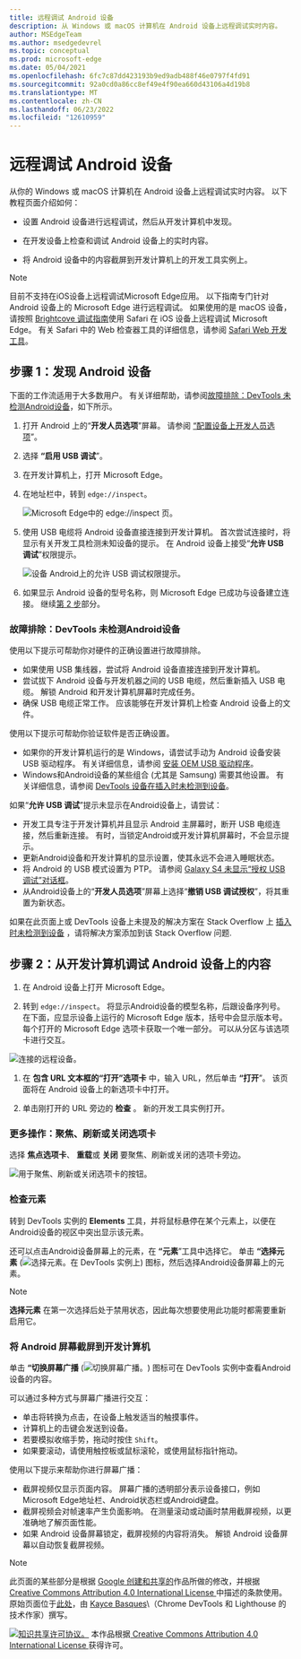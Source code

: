 ```yaml
---
title: 远程调试 Android 设备
description: 从 Windows 或 macOS 计算机在 Android 设备上远程调试实时内容。
author: MSEdgeTeam
ms.author: msedgedevrel
ms.topic: conceptual
ms.prod: microsoft-edge
ms.date: 05/04/2021
ms.openlocfilehash: 6fc7c87dd423193b9ed9adb488f46e0797f4fd91
ms.sourcegitcommit: 92a0cd0a86cc8ef49e4f90ea660d43106a4d19b8
ms.translationtype: MT
ms.contentlocale: zh-CN
ms.lasthandoff: 06/23/2022
ms.locfileid: "12610959"
---
```

<!-- Copyright Kayce Basques

   Licensed under the Apache License, Version 2.0 (the "License");
   you may not use this file except in compliance with the License.
   You may obtain a copy of the License at

       https://www.apache.org/licenses/LICENSE-2.0

   Unless required by applicable law or agreed to in writing, software
   distributed under the License is distributed on an "AS IS" BASIS,
   WITHOUT WARRANTIES OR CONDITIONS OF ANY KIND, either express or implied.
   See the License for the specific language governing permissions and
   limitations under the License.  -->
# <a name="remotely-debug-android-devices"></a>远程调试 Android 设备

从你的 Windows 或 macOS 计算机在 Android 设备上远程调试实时内容。  以下教程页面介绍如何：

*  设置 Android 设备进行远程调试，然后从开发计算机中发现。

*  在开发设备上检查和调试 Android 设备上的实时内容。

*  将 Android 设备中的内容截屏到开发计算机上的开发工具实例上。

<!--
![Remote Debugging lets you inspect a page running on an Android device from your development machine.](../media/remote-debugging--remote-debugging.msft.png)
-->

> [!NOTE]
> 目前不支持在iOS设备上远程调试Microsoft Edge应用。  以下指南专门针对 Android 设备上的 Microsoft Edge 进行远程调试。
> 如果使用的是 macOS 设备，请按照 [Brightcove 调试指南](https://general.support.brightcove.com/developer/debugging-mobile-devices.html)使用 Safari 在 iOS 设备上远程调试 Microsoft Edge。  有关 Safari 中的 Web 检查器工具的详细信息，请参阅 [Safari Web 开发工具](https://developer.apple.com/safari/tools)。


<!-- ====================================================================== -->
## <a name="step-1-discover-your-android-device"></a>步骤 1：发现 Android 设备

下面的工作流适用于大多数用户。  有关详细帮助，请参阅[故障排除：DevTools 未检测Android设备](#troubleshooting-devtools-isnt-detecting-the-android-device)，如下所示。

1. 打开 Android 上的“**开发人员选项**”屏幕。  请参阅 [“配置设备上开发人员选项](https://developer.android.com/studio/debug/dev-options)”。

1. 选择 **“启用 USB 调试**”。

1. 在开发计算机上，打开 Microsoft Edge。

1. 在地址栏中，转到 `edge://inspect`。

   ![Microsoft Edge中的 edge://inspect 页。](../media/remote-debugging-edge-inspect-no-targets.msft.png)

1. 使用 USB 电缆将 Android 设备直接连接到开发计算机。  首次尝试连接时，将显示有关开发工具检测未知设备的提示。  在 Android 设备上接受“**允许 USB 调试**”权限提示。

   ![设备 Android上的允许 USB 调试权限提示。](../media/remote-debugging-android-permissions-prompt.msft.png)

1. 如果显示 Android 设备的型号名称，则 Microsoft Edge 已成功与设备建立连接。  继续[第 2 步](#step-2-debug-content-on-your-android-device-from-your-development-machine)部分。

   <!--
   ![The Remote Devices tab has successfully detected an unknown device that is pending authorization.](../media/remote-debugging--unknown-device.msft.png)
   -->

### <a name="troubleshooting-devtools-isnt-detecting-the-android-device"></a>故障排除：DevTools 未检测Android设备

使用以下提示可帮助你对硬件的正确设置进行故障排除。

*  如果使用 USB 集线器，尝试将 Android 设备直接连接到开发计算机。
*  尝试拔下 Android 设备与开发机器之间的 USB 电缆，然后重新插入 USB 电缆。  解锁 Android 和开发计算机屏幕时完成任务。
*  确保 USB 电缆正常工作。  应该能够在开发计算机上检查 Android 设备上的文件。

使用以下提示可帮助你验证软件是否正确设置。

*  如果你的开发计算机运行的是 Windows，请尝试手动为 Android 设备安装 USB 驱动程序。  有关详细信息，请参阅 [安装 OEM USB 驱动程序](https://developer.android.com/tools/extras/oem-usb.html)。
*  Windows和Android设备的某些组合 (尤其是 Samsung) 需要其他设置。  有关详细信息，请参阅 [DevTools 设备在插入时未检测到设备](https://stackoverflow.com/questions/21925992)。

如果“**允许 USB 调试**”提示未显示在Android设备上，请尝试：

*  开发工具专注于开发计算机并且显示 Android 主屏幕时，断开 USB 电缆连接，然后重新连接。  有时，当锁定Android或开发计算机屏幕时，不会显示提示。
*  更新Android设备和开发计算机的显示设置，使其永远不会进入睡眠状态。
*  将 Android 的 USB 模式设置为 PTP。  请参阅 [Galaxy S4 未显示“授权 USB 调试”对话框](https://android.stackexchange.com/questions/101933)。
*  从Android设备上的“**开发人员选项**”屏幕上选择“**撤销 USB 调试授权**”，将其重置为新状态。

如果在此页面上或 DevTools 设备上未提及的解决方案在 Stack Overflow 上 [插入时未检测到设备](https://stackoverflow.com/questions/21925992) ，请将解决方案添加到该 Stack Overflow 问题<!--, or [open an issue in the webfundamentals repository](https://github.com/Alphabet/webfundamentals/issues/new?title=[Remote%20Debugging]) -->.


<!-- ====================================================================== -->
## <a name="step-2-debug-content-on-your-android-device-from-your-development-machine"></a>步骤 2：从开发计算机调试 Android 设备上的内容

1. 在 Android 设备上打开 Microsoft Edge。

1. 转到 `edge://inspect`。  将显示Android设备的模型名称，后跟设备序列号。  在下面，应显示设备上运行的 Microsoft Edge 版本，括号中会显示版本号。  每个打开的 Microsoft Edge 选项卡获取一个唯一部分。  可以从分区与该选项卡进行交互。  <!--If there are any apps using WebView, a section for each of those apps should be displayed, too.  --><!--In [**Figure 5**](#figure-5) there are no tabs or WebViews open.  -->

  ![连接的远程设备。](../media/remote-debugging-edge-inspect-with-targets.msft.png)

1. 在 **包含 URL 文本框的“打开”选项卡** 中，输入 URL，然后单击 **“打开**”。  该页面将在 Android 设备上的新选项卡中打开。

1. 单击刚打开的 URL 旁边的 **检查** 。  新的开发工具实例打开。

<!--
The version of Microsoft Edge running on your Android device determines the version of DevTools that opens on your development machine.  So, if your Android device is running a very old version of Microsoft Edge, the DevTools instance may look very different than what you are used to.
-->

### <a name="more-actions-focus-refresh-or-close-a-tab"></a>更多操作：聚焦、刷新或关闭选项卡

选择 **焦点选项卡**、 **重载**或 **关闭** 要聚焦、刷新或关闭的选项卡旁边。

![用于聚焦、刷新或关闭选项卡的按钮。](../media/remote-debugging-edge-inspect-with-targets-buttons.msft.png)

### <a name="inspect-elements"></a>检查元素

转到 DevTools 实例的 **Elements** 工具，并将鼠标悬停在某个元素上，以便在Android设备的视区中突出显示该元素。

还可以点击Android设备屏幕上的元素，在 **“元素**”工具中选择它。  单击 **“选择元素** (![选择元素。](../media/select-element-icon.msft.png)在 DevTools 实例上) 图标，然后选择Android设备屏幕上的元素。

> [!NOTE]
> **选择元素** 在第一次选择后处于禁用状态，因此每次想要使用此功能时都需要重新启用它。

### <a name="screencast-your-android-screen-to-your-development-machine"></a>将 Android 屏幕截屏到开发计算机

单击 **“切换屏幕广播** (![切换屏幕广播。](../media/toggle-screencast-icon.msft.png)) 图标可在 DevTools 实例中查看Android设备的内容。

可以通过多种方式与屏幕广播进行交互：

*  单击将转换为点击，在设备上触发适当的触摸事件。
*  计算机上的击键会发送到设备。
*  若要模拟收缩手势，拖动时按住 `Shift`。
*  如果要滚动，请使用触控板或鼠标滚轮，或使用鼠标指针拖动。

使用以下提示来帮助你进行屏幕广播：

*  截屏视频仅显示页面内容。  屏幕广播的透明部分表示设备接口，例如Microsoft Edge地址栏、Android状态栏或Android键盘。
*  截屏视频会对帧速率产生负面影响。  在测量滚动或动画时禁用截屏视频，以更准确地了解页面性能。
*  如果 Android 设备屏幕锁定，截屏视频的内容将消失。  解锁 Android 设备屏幕以自动恢复截屏视频。


<!-- ====================================================================== -->
> [!NOTE]
> 此页面的某些部分是根据 [Google 创建和共享的](https://developers.google.com/terms/site-policies)作品所做的修改，并根据[ Creative Commons Attribution 4.0 International License ](https://creativecommons.org/licenses/by/4.0)中描述的条款使用。
> 原始页面位于[此处](https://developer.chrome.com/docs/devtools/remote-debugging/)，由 [Kayce Basques](https://developers.google.com/web/resources/contributors#kayce-basques)\（Chrome DevTools 和 Lighthouse 的技术作家）撰写。

[![知识共享许可协议。](https://i.creativecommons.org/l/by/4.0/88x31.png)](https://creativecommons.org/licenses/by/4.0)
本作品根据[ Creative Commons Attribution 4.0 International License ](https://creativecommons.org/licenses/by/4.0)获得许可。
